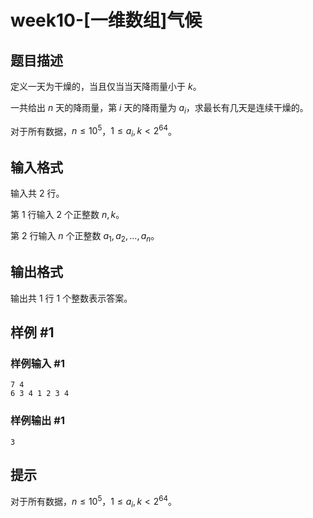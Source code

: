 # week10-[一维数组]气候

## 题目描述

定义一天为干燥的，当且仅当当天降雨量小于 $k$。

一共给出 $n$ 天的降雨量，第 $i$ 天的降雨量为 $a_i$，求最长有几天是连续干燥的。

对于所有数据，$n\leq 10^5$，$1\leq a_i,k<2^{64}$。

## 输入格式

输入共 $2$ 行。

第 $1$ 行输入 $2$ 个正整数 $n,k$。

第 $2$ 行输入 $n$ 个正整数 $a_1,a_2,\ldots,a_n$。

## 输出格式

输出共 $1$ 行 $1$ 个整数表示答案。

## 样例 #1

### 样例输入 #1

```
7 4
6 3 4 1 2 3 4
```

### 样例输出 #1

```
3
```

## 提示

对于所有数据，$n\leq 10^5$，$1\leq a_i,k<2^{64}$。